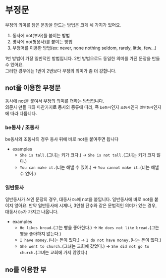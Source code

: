 # 부정문
부정의 의미를 담은 문장을 만드는 방법은 크게 세 가지가 있어요.
1. 동사에 not(부사)를 붙이는 방법
2. 명사에 no(형용사)를 붙이는 방법
3. 부정어를 이용한 방법(ex: never, none nothing seldom, rarely, little, few...)

1번 방법이 가장 일반적인 방법입니다. 2번 방법으로도 동일한 의미를 가진 문장을 만들 수 있어요.<br>
그러한 경우에는 1번이 2번보다 부정의 의미가 좀 더 강합니다.<br>

## not을 이용한 부정문
동사에 not을 붙여서 부정의 의미를 더하는 방법입니다.<br>
의문사 만들 때와 마찬가지로 동사의 종류에 따라, 즉 `be동사`인지 `조동사`인지 `일반동사`인지에 따라 다릅니다.

### be동사 / 조동사
be동사와 조동사의 경우 동사 뒤에 바로 not을 붙여주면 됩니다
- examples
  - `She is tall.`(그녀는 키가 크다.) &rarr; `She is not tall.`(그녀는 키가 크지 않다.)
  - `You can make it.`(너는 해낼 수 있어.) &rarr; `You cannot make it.`(너는 해낼 수 없어.)

### 일반동사
일반동사가 쓰인 문장의 경우, 대동사 `Do`에 not을 붙입니다. 일반동사에 바로 not을 붙이지 않아요.
만약 일반동사에 시제나, 3인칭 단수와 같은 문법적인 의미가 있는 경우, 대동사 `Do`가 가지고 나옵니다.

- examples
  - `He likes bread.`(그는 빵을 좋아한다.) &rarr; `He does not like bread.`(그는 빵을 좋아하지 않는다.)
  - `I have money.`(나는 돈이 있다.) &rarr; `I do not have money.`(나는 돈이 없다.)
  - `She went to church.`(그녀는 교회에 갔었다.) &rarr; `She did not go to church.`(그녀는 교회에 가지 않았다.)

## no를 이용한 부
